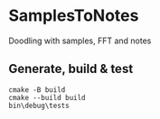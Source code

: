 # SamplesToNotes

Doodling with samples, FFT and notes

## Generate, build & test
```
cmake -B build
cmake --build build
bin\debug\tests
```